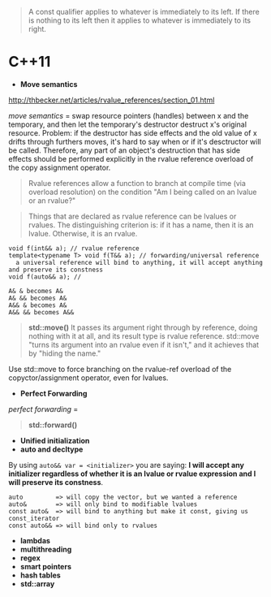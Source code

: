 > A const qualifier applies to whatever is immediately to its left. If there is nothing to its left then it applies to whatever is immediately to its right.

# C++11
- **Move semantics**

http://thbecker.net/articles/rvalue_references/section_01.html

*move semantics* = swap resource pointers (handles) between x and the temporary, and then let the temporary's destructor destruct x's original resource. Problem: if the destructor has side effects and the old value of x drifts through furthers moves, it's hard to say when or if it's desctructor will be called. Therefore, any part of an object's destruction that has side effects should be performed explicitly in the rvalue reference overload of the copy assignment operator.

> Rvalue references allow a function to branch at compile time (via overload resolution) on the condition "Am I being called on an lvalue or an rvalue?"
  
  > Things that are declared as rvalue reference can be lvalues or rvalues. The distinguishing criterion is: if it has a name, then it is an lvalue. Otherwise, it is an rvalue.

    void f(int&& a); // rvalue reference
    template<typename T> void f(T&& a); // forwarding/universal reference
      a universal reference will bind to anything, it will accept anything and preserve its constness
    void f(auto&& a); // 
    
    A& & becomes A&
    A& && becomes A&
    A&& & becomes A&
    A&& && becomes A&&

  > **std::move()**
    It passes its argument right through by reference, doing nothing with it at all, and its result type is rvalue reference.
    std::move "turns its argument into an rvalue even if it isn't," and it achieves that by "hiding the name."
    
  Use std::move to force branching on the rvalue-ref overload of the copyctor/assignment operator, even for lvalues.

- **Perfect Forwarding**

*perfect forwarding* = 

  > **std::forward<T>()**


- **Unified initialization**
- **auto and decltype**

By using `auto&& var = <initializer>` you are saying: **I will accept any initializer regardless of whether it is an lvalue or rvalue expression and I will preserve its constness**.

    auto         => will copy the vector, but we wanted a reference  
    auto&        => will only bind to modifiable lvalues  
    const auto&  => will bind to anything but make it const, giving us const_iterator  
    const auto&& => will bind only to rvalues  

- **lambdas**
- **multithreading**
- **regex**
- **smart pointers**
- **hash tables**
- **std::array**
